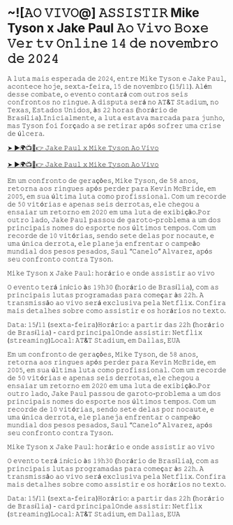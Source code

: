 <h1>~![𝙰𝙾 𝚅𝙸𝚅𝙾@] 𝙰𝚂𝚂𝙸𝚂𝚃𝙸𝚁 Mike Tyson x Jake Paul 𝙰𝚘 𝚅𝚒𝚟𝚘 𝙱𝚘𝚡𝚎 𝚅𝚎𝚛 𝚝𝚟 𝙾𝚗𝚕𝚒𝚗𝚎 𝟷𝟺 𝚍𝚎 𝚗𝚘𝚟𝚎𝚖𝚋𝚛𝚘 𝚍𝚎 𝟸𝟶𝟸𝟺</h1>

𝙰 𝚕𝚞𝚝𝚊 𝚖𝚊𝚒𝚜 𝚎𝚜𝚙𝚎𝚛𝚊𝚍𝚊 𝚍𝚎 𝟸𝟶𝟸𝟺, 𝚎𝚗𝚝𝚛𝚎 𝙼𝚒𝚔𝚎 𝚃𝚢𝚜𝚘𝚗 𝚎 𝙹𝚊𝚔𝚎 𝙿𝚊𝚞𝚕, 𝚊𝚌𝚘𝚗𝚝𝚎𝚌𝚎 𝚑𝚘𝚓𝚎, 𝚜𝚎𝚡𝚝𝚊-𝚏𝚎𝚒𝚛𝚊, 𝟷𝟻 𝚍𝚎 𝚗𝚘𝚟𝚎𝚖𝚋𝚛𝚘 (𝟷𝟻/𝟷𝟷). 𝙰𝚕é𝚖 𝚍𝚎𝚜𝚜𝚎 𝚌𝚘𝚖𝚋𝚊𝚝𝚎, 𝚘 𝚎𝚟𝚎𝚗𝚝𝚘 𝚌𝚘𝚗𝚝𝚊𝚛á 𝚌𝚘𝚖 𝚘𝚞𝚝𝚛𝚘𝚜 𝚜𝚎𝚒𝚜 𝚌𝚘𝚗𝚏𝚛𝚘𝚗𝚝𝚘𝚜 𝚗𝚘 𝚛𝚒𝚗𝚐𝚞𝚎. 𝙰 𝚍𝚒𝚜𝚙𝚞𝚝𝚊 𝚜𝚎𝚛á 𝚗𝚘 𝙰𝚃&𝚃 𝚂𝚝𝚊𝚍𝚒𝚞𝚖, 𝚗𝚘 𝚃𝚎𝚡𝚊𝚜, 𝙴𝚜𝚝𝚊𝚍𝚘𝚜 𝚄𝚗𝚒𝚍𝚘𝚜, à𝚜 𝟸𝟸 𝚑𝚘𝚛𝚊𝚜 (𝚑𝚘𝚛á𝚛𝚒𝚘 𝚍𝚎 𝙱𝚛𝚊𝚜í𝚕𝚒𝚊).𝙸𝚗𝚒𝚌𝚒𝚊𝚕𝚖𝚎𝚗𝚝𝚎, 𝚊 𝚕𝚞𝚝𝚊 𝚎𝚜𝚝𝚊𝚟𝚊 𝚖𝚊𝚛𝚌𝚊𝚍𝚊 𝚙𝚊𝚛𝚊 𝚓𝚞𝚗𝚑𝚘, 𝚖𝚊𝚜 𝚃𝚢𝚜𝚘𝚗 𝚏𝚘𝚒 𝚏𝚘𝚛ç𝚊𝚍𝚘 𝚊 𝚜𝚎 𝚛𝚎𝚝𝚒𝚛𝚊𝚛 𝚊𝚙ó𝚜 𝚜𝚘𝚏𝚛𝚎𝚛 𝚞𝚖𝚊 𝚌𝚛𝚒𝚜𝚎 𝚍𝚎 ú𝚕𝚌𝚎𝚛𝚊.

[➤ ►🌍📺📱👉 𝙹𝚊𝚔𝚎 𝙿𝚊𝚞𝚕 𝚡 𝙼𝚒𝚔𝚎 𝚃𝚢𝚜𝚘𝚗 𝙰𝚘 𝚅𝚒𝚟𝚘](https://t.co/zvak8KifBl)

[➤ ►🌍📺📱👉 𝙹𝚊𝚔𝚎 𝙿𝚊𝚞𝚕 𝚡 𝙼𝚒𝚔𝚎 𝚃𝚢𝚜𝚘𝚗 𝙰𝚘 𝚅𝚒𝚟𝚘](https://t.co/zvak8KifBl)

𝙴𝚖 𝚞𝚖 𝚌𝚘𝚗𝚏𝚛𝚘𝚗𝚝𝚘 𝚍𝚎 𝚐𝚎𝚛𝚊çõ𝚎𝚜, 𝙼𝚒𝚔𝚎 𝚃𝚢𝚜𝚘𝚗, 𝚍𝚎 𝟻𝟾 𝚊𝚗𝚘𝚜, 𝚛𝚎𝚝𝚘𝚛𝚗𝚊 𝚊𝚘𝚜 𝚛𝚒𝚗𝚐𝚞𝚎𝚜 𝚊𝚙ó𝚜 𝚙𝚎𝚛𝚍𝚎𝚛 𝚙𝚊𝚛𝚊 𝙺𝚎𝚟𝚒𝚗 𝙼𝚌𝙱𝚛𝚒𝚍𝚎, 𝚎𝚖 𝟸𝟶𝟶𝟻, 𝚎𝚖 𝚜𝚞𝚊 ú𝚕𝚝𝚒𝚖𝚊 𝚕𝚞𝚝𝚊 𝚌𝚘𝚖𝚘 𝚙𝚛𝚘𝚏𝚒𝚜𝚜𝚒𝚘𝚗𝚊𝚕. 𝙲𝚘𝚖 𝚞𝚖 𝚛𝚎𝚌𝚘𝚛𝚍𝚎 𝚍𝚎 𝟻𝟶 𝚟𝚒𝚝ó𝚛𝚒𝚊𝚜 𝚎 𝚊𝚙𝚎𝚗𝚊𝚜 𝚜𝚎𝚒𝚜 𝚍𝚎𝚛𝚛𝚘𝚝𝚊𝚜, 𝚎𝚕𝚎 𝚌𝚑𝚎𝚐𝚘𝚞 𝚊 𝚎𝚗𝚜𝚊𝚒𝚊𝚛 𝚞𝚖 𝚛𝚎𝚝𝚘𝚛𝚗𝚘 𝚎𝚖 𝟸𝟶𝟸𝟶 𝚎𝚖 𝚞𝚖𝚊 𝚕𝚞𝚝𝚊 𝚍𝚎 𝚎𝚡𝚒𝚋𝚒çã𝚘.𝙿𝚘𝚛 𝚘𝚞𝚝𝚛𝚘 𝚕𝚊𝚍𝚘, 𝙹𝚊𝚔𝚎 𝙿𝚊𝚞𝚕 𝚙𝚊𝚜𝚜𝚘𝚞 𝚍𝚎 𝚐𝚊𝚛𝚘𝚝𝚘-𝚙𝚛𝚘𝚋𝚕𝚎𝚖𝚊 𝚊 𝚞𝚖 𝚍𝚘𝚜 𝚙𝚛𝚒𝚗𝚌𝚒𝚙𝚊𝚒𝚜 𝚗𝚘𝚖𝚎𝚜 𝚍𝚘 𝚎𝚜𝚙𝚘𝚛𝚝𝚎 𝚗𝚘𝚜 ú𝚕𝚝𝚒𝚖𝚘𝚜 𝚝𝚎𝚖𝚙𝚘𝚜. 𝙲𝚘𝚖 𝚞𝚖 𝚛𝚎𝚌𝚘𝚛𝚍𝚎 𝚍𝚎 𝟷𝟶 𝚟𝚒𝚝ó𝚛𝚒𝚊𝚜, 𝚜𝚎𝚗𝚍𝚘 𝚜𝚎𝚝𝚎 𝚍𝚎𝚕𝚊𝚜 𝚙𝚘𝚛 𝚗𝚘𝚌𝚊𝚞𝚝𝚎, 𝚎 𝚞𝚖𝚊 ú𝚗𝚒𝚌𝚊 𝚍𝚎𝚛𝚛𝚘𝚝𝚊, 𝚎𝚕𝚎 𝚙𝚕𝚊𝚗𝚎𝚓𝚊 𝚎𝚗𝚏𝚛𝚎𝚗𝚝𝚊𝚛 𝚘 𝚌𝚊𝚖𝚙𝚎ã𝚘 𝚖𝚞𝚗𝚍𝚒𝚊𝚕 𝚍𝚘𝚜 𝚙𝚎𝚜𝚘𝚜 𝚙𝚎𝚜𝚊𝚍𝚘𝚜, 𝚂𝚊𝚞𝚕 “𝙲𝚊𝚗𝚎𝚕𝚘” 𝙰𝚕𝚟𝚊𝚛𝚎𝚣, 𝚊𝚙ó𝚜 𝚜𝚎𝚞 𝚌𝚘𝚗𝚏𝚛𝚘𝚗𝚝𝚘 𝚌𝚘𝚗𝚝𝚛𝚊 𝚃𝚢𝚜𝚘𝚗.

𝙼𝚒𝚔𝚎 𝚃𝚢𝚜𝚘𝚗 𝚡 𝙹𝚊𝚔𝚎 𝙿𝚊𝚞𝚕: 𝚑𝚘𝚛á𝚛𝚒𝚘 𝚎 𝚘𝚗𝚍𝚎 𝚊𝚜𝚜𝚒𝚜𝚝𝚒𝚛 𝚊𝚘 𝚟𝚒𝚟𝚘

𝙾 𝚎𝚟𝚎𝚗𝚝𝚘 𝚝𝚎𝚛á 𝚒𝚗í𝚌𝚒𝚘 à𝚜 𝟷𝟿𝚑𝟹𝟶 (𝚑𝚘𝚛á𝚛𝚒𝚘 𝚍𝚎 𝙱𝚛𝚊𝚜í𝚕𝚒𝚊), 𝚌𝚘𝚖 𝚊𝚜 𝚙𝚛𝚒𝚗𝚌𝚒𝚙𝚊𝚒𝚜 𝚕𝚞𝚝𝚊𝚜 𝚙𝚛𝚘𝚐𝚛𝚊𝚖𝚊𝚍𝚊𝚜 𝚙𝚊𝚛𝚊 𝚌𝚘𝚖𝚎ç𝚊𝚛 à𝚜 𝟸𝟸𝚑. 𝙰 𝚝𝚛𝚊𝚗𝚜𝚖𝚒𝚜𝚜ã𝚘 𝚊𝚘 𝚟𝚒𝚟𝚘 𝚜𝚎𝚛á 𝚎𝚡𝚌𝚕𝚞𝚜𝚒𝚟𝚊 𝚙𝚎𝚕𝚊 𝙽𝚎𝚝𝚏𝚕𝚒𝚡. 𝙲𝚘𝚗𝚏𝚒𝚛𝚊 𝚖𝚊𝚒𝚜 𝚍𝚎𝚝𝚊𝚕𝚑𝚎𝚜 𝚜𝚘𝚋𝚛𝚎 𝚌𝚘𝚖𝚘 𝚊𝚜𝚜𝚒𝚜𝚝𝚒𝚛 𝚎 𝚘𝚜 𝚑𝚘𝚛á𝚛𝚒𝚘𝚜 𝚗𝚘 𝚝𝚎𝚡𝚝𝚘.

𝙳𝚊𝚝𝚊: 𝟷𝟻/𝟷𝟷 (𝚜𝚎𝚡𝚝𝚊-𝚏𝚎𝚒𝚛𝚊)𝙷𝚘𝚛á𝚛𝚒𝚘: 𝚊 𝚙𝚊𝚛𝚝𝚒𝚛 𝚍𝚊𝚜 𝟸𝟸𝚑 (𝚑𝚘𝚛á𝚛𝚒𝚘 𝚍𝚎 𝙱𝚛𝚊𝚜í𝚕𝚒𝚊) - 𝚌𝚊𝚛𝚍 𝚙𝚛𝚒𝚗𝚌𝚒𝚙𝚊𝚕𝙾𝚗𝚍𝚎 𝚊𝚜𝚜𝚒𝚜𝚝𝚒𝚛: 𝙽𝚎𝚝𝚏𝚕𝚒𝚡 (𝚜𝚝𝚛𝚎𝚊𝚖𝚒𝚗𝚐)𝙻𝚘𝚌𝚊𝚕: 𝙰𝚃&𝚃 𝚂𝚝𝚊𝚍𝚒𝚞𝚖, 𝚎𝚖 𝙳𝚊𝚕𝚕𝚊𝚜, 𝙴𝚄𝙰

𝙴𝚖 𝚞𝚖 𝚌𝚘𝚗𝚏𝚛𝚘𝚗𝚝𝚘 𝚍𝚎 𝚐𝚎𝚛𝚊çõ𝚎𝚜, 𝙼𝚒𝚔𝚎 𝚃𝚢𝚜𝚘𝚗, 𝚍𝚎 𝟻𝟾 𝚊𝚗𝚘𝚜, 𝚛𝚎𝚝𝚘𝚛𝚗𝚊 𝚊𝚘𝚜 𝚛𝚒𝚗𝚐𝚞𝚎𝚜 𝚊𝚙ó𝚜 𝚙𝚎𝚛𝚍𝚎𝚛 𝚙𝚊𝚛𝚊 𝙺𝚎𝚟𝚒𝚗 𝙼𝚌𝙱𝚛𝚒𝚍𝚎, 𝚎𝚖 𝟸𝟶𝟶𝟻, 𝚎𝚖 𝚜𝚞𝚊 ú𝚕𝚝𝚒𝚖𝚊 𝚕𝚞𝚝𝚊 𝚌𝚘𝚖𝚘 𝚙𝚛𝚘𝚏𝚒𝚜𝚜𝚒𝚘𝚗𝚊𝚕. 𝙲𝚘𝚖 𝚞𝚖 𝚛𝚎𝚌𝚘𝚛𝚍𝚎 𝚍𝚎 𝟻𝟶 𝚟𝚒𝚝ó𝚛𝚒𝚊𝚜 𝚎 𝚊𝚙𝚎𝚗𝚊𝚜 𝚜𝚎𝚒𝚜 𝚍𝚎𝚛𝚛𝚘𝚝𝚊𝚜, 𝚎𝚕𝚎 𝚌𝚑𝚎𝚐𝚘𝚞 𝚊 𝚎𝚗𝚜𝚊𝚒𝚊𝚛 𝚞𝚖 𝚛𝚎𝚝𝚘𝚛𝚗𝚘 𝚎𝚖 𝟸𝟶𝟸𝟶 𝚎𝚖 𝚞𝚖𝚊 𝚕𝚞𝚝𝚊 𝚍𝚎 𝚎𝚡𝚒𝚋𝚒çã𝚘.𝙿𝚘𝚛 𝚘𝚞𝚝𝚛𝚘 𝚕𝚊𝚍𝚘, 𝙹𝚊𝚔𝚎 𝙿𝚊𝚞𝚕 𝚙𝚊𝚜𝚜𝚘𝚞 𝚍𝚎 𝚐𝚊𝚛𝚘𝚝𝚘-𝚙𝚛𝚘𝚋𝚕𝚎𝚖𝚊 𝚊 𝚞𝚖 𝚍𝚘𝚜 𝚙𝚛𝚒𝚗𝚌𝚒𝚙𝚊𝚒𝚜 𝚗𝚘𝚖𝚎𝚜 𝚍𝚘 𝚎𝚜𝚙𝚘𝚛𝚝𝚎 𝚗𝚘𝚜 ú𝚕𝚝𝚒𝚖𝚘𝚜 𝚝𝚎𝚖𝚙𝚘𝚜. 𝙲𝚘𝚖 𝚞𝚖 𝚛𝚎𝚌𝚘𝚛𝚍𝚎 𝚍𝚎 𝟷𝟶 𝚟𝚒𝚝ó𝚛𝚒𝚊𝚜, 𝚜𝚎𝚗𝚍𝚘 𝚜𝚎𝚝𝚎 𝚍𝚎𝚕𝚊𝚜 𝚙𝚘𝚛 𝚗𝚘𝚌𝚊𝚞𝚝𝚎, 𝚎 𝚞𝚖𝚊 ú𝚗𝚒𝚌𝚊 𝚍𝚎𝚛𝚛𝚘𝚝𝚊, 𝚎𝚕𝚎 𝚙𝚕𝚊𝚗𝚎𝚓𝚊 𝚎𝚗𝚏𝚛𝚎𝚗𝚝𝚊𝚛 𝚘 𝚌𝚊𝚖𝚙𝚎ã𝚘 𝚖𝚞𝚗𝚍𝚒𝚊𝚕 𝚍𝚘𝚜 𝚙𝚎𝚜𝚘𝚜 𝚙𝚎𝚜𝚊𝚍𝚘𝚜, 𝚂𝚊𝚞𝚕 “𝙲𝚊𝚗𝚎𝚕𝚘” 𝙰𝚕𝚟𝚊𝚛𝚎𝚣, 𝚊𝚙ó𝚜 𝚜𝚎𝚞 𝚌𝚘𝚗𝚏𝚛𝚘𝚗𝚝𝚘 𝚌𝚘𝚗𝚝𝚛𝚊 𝚃𝚢𝚜𝚘𝚗.

𝙼𝚒𝚔𝚎 𝚃𝚢𝚜𝚘𝚗 𝚡 𝙹𝚊𝚔𝚎 𝙿𝚊𝚞𝚕: 𝚑𝚘𝚛á𝚛𝚒𝚘 𝚎 𝚘𝚗𝚍𝚎 𝚊𝚜𝚜𝚒𝚜𝚝𝚒𝚛 𝚊𝚘 𝚟𝚒𝚟𝚘

𝙾 𝚎𝚟𝚎𝚗𝚝𝚘 𝚝𝚎𝚛á 𝚒𝚗í𝚌𝚒𝚘 à𝚜 𝟷𝟿𝚑𝟹𝟶 (𝚑𝚘𝚛á𝚛𝚒𝚘 𝚍𝚎 𝙱𝚛𝚊𝚜í𝚕𝚒𝚊), 𝚌𝚘𝚖 𝚊𝚜 𝚙𝚛𝚒𝚗𝚌𝚒𝚙𝚊𝚒𝚜 𝚕𝚞𝚝𝚊𝚜 𝚙𝚛𝚘𝚐𝚛𝚊𝚖𝚊𝚍𝚊𝚜 𝚙𝚊𝚛𝚊 𝚌𝚘𝚖𝚎ç𝚊𝚛 à𝚜 𝟸𝟸𝚑. 𝙰 𝚝𝚛𝚊𝚗𝚜𝚖𝚒𝚜𝚜ã𝚘 𝚊𝚘 𝚟𝚒𝚟𝚘 𝚜𝚎𝚛á 𝚎𝚡𝚌𝚕𝚞𝚜𝚒𝚟𝚊 𝚙𝚎𝚕𝚊 𝙽𝚎𝚝𝚏𝚕𝚒𝚡. 𝙲𝚘𝚗𝚏𝚒𝚛𝚊 𝚖𝚊𝚒𝚜 𝚍𝚎𝚝𝚊𝚕𝚑𝚎𝚜 𝚜𝚘𝚋𝚛𝚎 𝚌𝚘𝚖𝚘 𝚊𝚜𝚜𝚒𝚜𝚝𝚒𝚛 𝚎 𝚘𝚜 𝚑𝚘𝚛á𝚛𝚒𝚘𝚜 𝚗𝚘 𝚝𝚎𝚡𝚝𝚘.

𝙳𝚊𝚝𝚊: 𝟷𝟻/𝟷𝟷 (𝚜𝚎𝚡𝚝𝚊-𝚏𝚎𝚒𝚛𝚊)𝙷𝚘𝚛á𝚛𝚒𝚘: 𝚊 𝚙𝚊𝚛𝚝𝚒𝚛 𝚍𝚊𝚜 𝟸𝟸𝚑 (𝚑𝚘𝚛á𝚛𝚒𝚘 𝚍𝚎 𝙱𝚛𝚊𝚜í𝚕𝚒𝚊) - 𝚌𝚊𝚛𝚍 𝚙𝚛𝚒𝚗𝚌𝚒𝚙𝚊𝚕𝙾𝚗𝚍𝚎 𝚊𝚜𝚜𝚒𝚜𝚝𝚒𝚛: 𝙽𝚎𝚝𝚏𝚕𝚒𝚡 (𝚜𝚝𝚛𝚎𝚊𝚖𝚒𝚗𝚐)𝙻𝚘𝚌𝚊𝚕: 𝙰𝚃&𝚃 𝚂𝚝𝚊𝚍𝚒𝚞𝚖, 𝚎𝚖 𝙳𝚊𝚕𝚕𝚊𝚜, 𝙴𝚄𝙰

